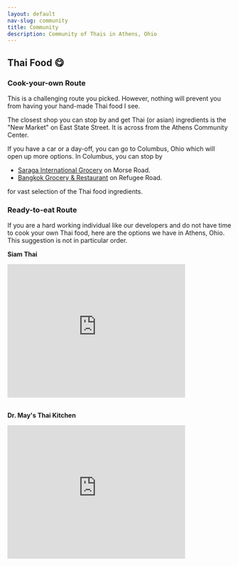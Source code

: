 ```yaml
---
layout: default
nav-slug: community
title: Community
description: Community of Thais in Athens, Ohio
---
```



## Thai Food 😋

### Cook-your-own Route

This is a challenging route you picked. However, nothing will prevent you from having your hand-made Thai food I see.

The closest shop you can stop by and get Thai (or asian) ingredients is the "New Market" on East State Street.
It is across from the Athens Community Center.

If you have a car or a day-off, you can go to Columbus, Ohio which will open up more options. In Columbus, you can
stop by

- [Saraga International Grocery](https://maps.app.goo.gl/idKfsqrbL7CwkXnf9) on Morse Road.
- [Bangkok Grocery & Restaurant](https://maps.app.goo.gl/6faeSzv9seA2qDxm9) on Refugee Road.

for vast selection of the Thai food ingredients.

### Ready-to-eat Route

If you are a hard working individual like our developers and do not have time to cook your own Thai food, here are
the options we have in Athens, Ohio. This suggestion is not in particular order.

**Siam Thai**

<iframe src="https://www.google.com/maps/embed?pb=!1m18!1m12!1m3!1d458.76458865463576!2d-82.10496627959373!3d39.32932625328905!2m3!1f0!2f0!3f0!3m2!1i1024!2i768!4f13.1!3m3!1m2!1s0x884873bd979010b3%3A0x7a10c61cd30ce9d5!2sSiam%20Thai!5e0!3m2!1sen!2sus!4v1695354902571!5m2!1sen!2sus" width="400" height="300" style="border:0;" allowfullscreen="" loading="lazy" referrerpolicy="no-referrer-when-downgrade"></iframe>

<br/>
<br/>

**Dr. May's Thai Kitchen**

<iframe src="https://www.google.com/maps/embed?pb=!1m18!1m12!1m3!1d771.4586368657583!2d-82.08750080482713!3d39.33733395660842!2m3!1f0!2f0!3f0!3m2!1i1024!2i768!4f13.1!3m3!1m2!1s0x884873a2fb1d66c5%3A0x562dbafc1b5cc471!2sDr.May&#39;s%20Thai%20Kitchen!5e0!3m2!1sen!2sus!4v1695354943906!5m2!1sen!2sus" width="400" height="300" style="border:0;" allowfullscreen="" loading="lazy" referrerpolicy="no-referrer-when-downgrade"></iframe>
